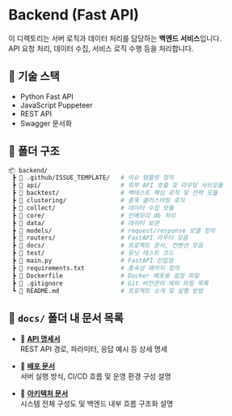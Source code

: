# Backend (Fast API)

이 디렉토리는 서버 로직과 데이터 처리를 담당하는 **백엔드 서비스**입니다.  
API 요청 처리, 데이터 수집, 서비스 로직 수행 등을 처리합니다.

## 🔧 기술 스택
- Python Fast API
- JavaScript Puppeteer
- REST API
- Swagger 문서화

## 📁 폴더 구조

```bash
📦 backend/
 ┣ 📂 .github/ISSUE_TEMPLATE/   # 이슈 템플릿 정의
 ┣ 📂 api/                      # 외부 API 호출 및 라우팅 서브모듈
 ┣ 📂 backtest/                 # 백테스트 핵심 로직 및 전략 모듈
 ┣ 📂 clustering/               # 종목 클러스터링 로직
 ┣ 📂 collect/                  # 데이터 수집 모듈
 ┣ 📂 core/                     # 인메모리 db 처리
 ┣ 📂 data/                     # 데이터 보관
 ┣ 📂 models/                   # request/response 모델 정의
 ┣ 📂 routers/                  # FastAPI 라우터 모음
 ┣ 📂 docs/                     # 프로젝트 문서, 컨벤션 모음
 ┣ 📂 test/                     # 유닛 테스트 코드
 ┣ 📜 main.py                   # FastAPI 진입점
 ┣ 📜 requirements.txt          # 종속성 패키지 정의
 ┣ 📜 Dockerfile                # Docker 배포용 설정 파일
 ┣ 📜 .gitignore                # Git 버전관리 제외 파일 목록
 ┗ 📜 README.md                 # 프로젝트 소개 및 실행 방법
```

## 📂 `docs/` 폴더 내 문서 목록

- 📘 **[API 명세서](./docs/api-spec.md)**  
  REST API 경로, 파라미터, 응답 예시 등 상세 명세

- 🚀 **[배포 문서](./docs/deployment.md)**  
  서버 실행 방식, CI/CD 흐름 및 운영 환경 구성 설명

- 🧱 **[아키텍처 문서](./docs/architecture.md)**  
  시스템 전체 구성도 및 백엔드 내부 흐름 구조화 설명
